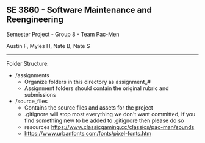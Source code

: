 
## SE 3860 - Software Maintenance and Reengineering

Semester Project - Group 8 - Team Pac-Men 

Austin F, Myles H, Nate B, Nate S

---
Folder Structure:

 - /assignments
	 - Organize folders in this directory as assignment_#
	 - Assignment folders should contain the original rubric and submissions
 - /source_files
	 - Contains the source files and assets for the project
	 - .gitignore will stop most everything we don't want committed, if you find something new to be added to .gitignore then please do so
	 - resources https://www.classicgaming.cc/classics/pac-man/sounds
	 - https://www.urbanfonts.com/fonts/pixel-fonts.htm